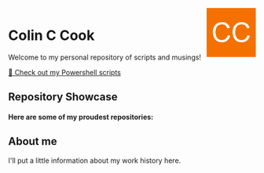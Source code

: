 <img src="./Logo/logo-640.png" width="100" height="100" align="right" />

# Colin C Cook

Welcome to my personal repository of scripts and musings!

[📄 Check out my Powershell scripts](https://github.com/colinccook/me/tree/master/Powershell)

## Repository Showcase

#### Here are some of my proudest repositories:

## About me

I'll put a little information about my work history here.

